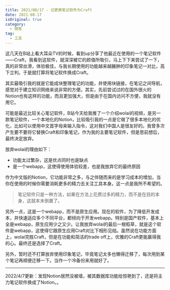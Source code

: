 ```yaml
---
title: 2021/08/17 - 记更换笔记软件为Craft
date: 2021-08-17
isOriginal: true
category:
  - 随笔
tag:
  - 工具
---
```


这几天在B站上看大耳朵TV的时候，看到up分享了他最近在使用的一个笔记软件——Craft，我看到这软件，就深深被它的颜值所吸引，马上下下来尝试了一下，真的非常丝滑，体验极佳，与我长期使用的功能越来越臃肿的印象笔记一对比，高下立判。于是就打算将笔记软件换成Craft。

其实最吸引我的就是它能成块整理笔记的功能，并使用块链接，在笔记之间导航，感觉对于建立知识网络来说非常的方便。其实，先前尝试过的在国外很火的Notion也有这样的功能，而且更加强大，但是由于在国内访问不方便，我就没有用它。

可能是最近比较关心笔记软件，B站今天给我推了一个介绍wolai的视频，是另一款笔记软件，一个本地化的Notion，比较吸引我的一点是它做了很多本地化的优化，比如可以使用中文首字母来输入指令，这对我们中国人是很友好的。我曾多次产生要不要将它替换Craft和印象笔记，作为我的主要笔记软件，但是思前想后，最终决定放弃。

放弃wolai的理由如下：

- 功能太过繁杂，这是优点同时也是缺点
- 是一个webapp，这使得使用体验较差，也是我放弃它的最终原因

作为中文版的Notion，它功能非常之多，与之伴随而来的是学习成本的增加，当你在使用的时候你需要消耗更多的精力去关注工具本身。这一点是我所不希望的。

> 笔记软件只是一种方法，如果在方法上花费过多的精力，而不是在目的本身，这就本末倒置了。

另外一点，这是一个webapp，而不是原生应用。现在的软件，为了降低开发成本，并快速适应多个不同平台，都倾向于开发webapp。特别是国产软件，基本上全是webapp，原生应用少之又少。让我放弃wolai的最后一根稻草，就是这个软件是webapp，这使得它跟原生应用Craft对比下相形见绌。虽然说在功能方面上，wolai完胜Craft，但是在功能和简洁的trade off上，优雅的Craft更能赢得我的心。最终还是选择了Craft。

另外，暂时还不打算放弃使用印象笔记，毕竟笔记太多也懒得迁移了，每次用到某个笔记再顺便迁移一下。当作一个冷备份来用就好了。

---

2022/4/7更新：发现Notion居然没被墙，被其数据库功能给惊艳到了，还是将主力笔记软件换成了Notion。。
